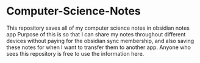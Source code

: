 # Computer-Science-Notes
This repository saves all of my computer science notes in obsidian notes app
Purpose of this is so that I can share my notes throughout different devices without paying for the obsidian sync membership, and also saving these notes for when I want to transfer them to another app.
Anyone who sees this repository is free to use the information here.


